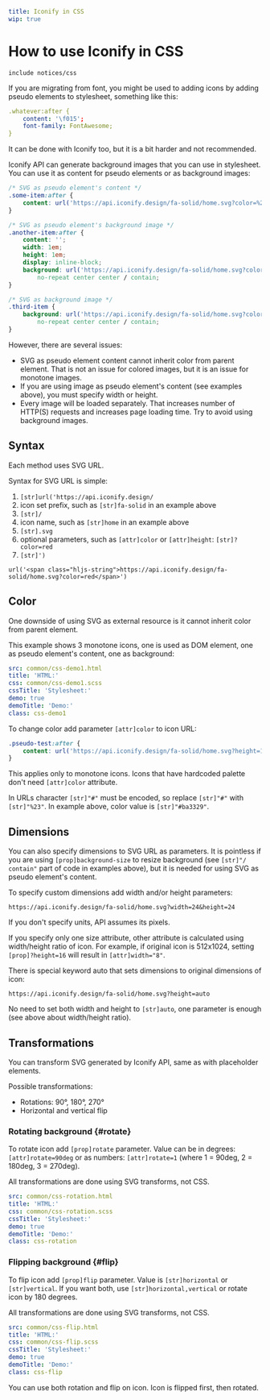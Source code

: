 ```yaml
title: Iconify in CSS
wip: true
```

# How to use Iconify in CSS

`include notices/css`

If you are migrating from font, you might be used to adding icons by adding pseudo elements to stylesheet, something like this:

```yml
.whatever:after {
	content: '\f015';
	font-family: FontAwesome;
}
```

It can be done with Iconify too, but it is a bit harder and not recommended.

Iconify API can generate background images that you can use in stylesheet. You can use it as content for pseudo elements or as background images:

```css
/* SVG as pseudo element's content */
.some-item:after {
	content: url('https://api.iconify.design/fa-solid/home.svg?color=%23ba3329&height=16');
}

/* SVG as pseudo element's background image */
.another-item:after {
	content: '';
	width: 1em;
	height: 1em;
	display: inline-block;
	background: url('https://api.iconify.design/fa-solid/home.svg?color=%23ba3329')
		no-repeat center center / contain;
}

/* SVG as background image */
.third-item {
	background: url('https://api.iconify.design/fa-solid/home.svg?color=%23ba3329')
		no-repeat center center / contain;
}
```

However, there are several issues:

- SVG as pseudo element content cannot inherit color from parent element. That is not an issue for colored images, but it is an issue for monotone images.
- If you are using image as pseudo element's content (see examples above), you must specify width or height.
- Every image will be loaded separately. That increases number of HTTP(S) requests and increases page loading time. Try to avoid using background images.

## Syntax

Each method uses SVG URL.

Syntax for SVG URL is simple:

1. `[str]url('https://api.iconify.design/`
2. icon set prefix, such as `[str]fa-solid` in an example above
3. `[str]/`
4. icon name, such as `[str]home` in an example above
5. `[str].svg`
6. optional parameters, such as `[attr]color` or `[attr]height`: `[str]?color=red`
7. `[str]')`

```raw
url('<span class="hljs-string">https://api.iconify.design/fa-solid/home.svg?color=red</span>')
```

## Color

One downside of using SVG as external resource is it cannot inherit color from parent element.

This example shows 3 monotone icons, one is used as DOM element, one as pseudo element's content, one as background:

```yaml
src: common/css-demo1.html
title: 'HTML:'
css: common/css-demo1.scss
cssTitle: 'Stylesheet:'
demo: true
demoTitle: 'Demo:'
class: css-demo1
```

To change color add parameter `[attr]color` to icon URL:

```css
.pseudo-test:after {
	content: url('https://api.iconify.design/fa-solid/home.svg?height=16&color=%23ba3329');
}
```

This applies only to monotone icons. Icons that have hardcoded palette don't need `[attr]color` attribute.

In URLs character `[str]"#"` must be encoded, so replace `[str]"#"` with `[str]"%23"`. In example above, color value is `[str]"#ba3329"`.

## Dimensions

You can also specify dimensions to SVG URL as parameters. It is pointless if you are using `[prop]background-size` to resize background (see `[str]"/ contain"` part of code in examples above), but it is needed for using SVG as pseudo element's content.

To specify custom dimensions add width and/or height parameters:

```raw
https://api.iconify.design/fa-solid/home.svg?width=24&height=24
```

If you don't specify units, API assumes its pixels.

If you specify only one size attribute, other attribute is calculated using width/height ratio of icon. For example, if original icon is 512x1024, setting `[prop]?height=16` will result in `[attr]width="8"`.

There is special keyword auto that sets dimensions to original dimensions of icon:

```raw
https://api.iconify.design/fa-solid/home.svg?height=auto
```

No need to set both width and height to `[str]auto`, one parameter is enough (see above about width/height ratio).

## Transformations

You can transform SVG generated by Iconify API, same as with placeholder elements.

Possible transformations:

- Rotations: 90°, 180°, 270°
- Horizontal and vertical flip

### Rotating background {#rotate}

To rotate icon add `[prop]rotate` parameter. Value can be in degrees: `[attr]rotate=90deg` or as numbers: `[attr]rotate=1` (where 1 = 90deg, 2 = 180deg, 3 = 270deg).

All transformations are done using SVG transforms, not CSS.

```yaml
src: common/css-rotation.html
title: 'HTML:'
css: common/css-rotation.scss
cssTitle: 'Stylesheet:'
demo: true
demoTitle: 'Demo:'
class: css-rotation
```

### Flipping background {#flip}

To flip icon add `[prop]flip` parameter. Value is `[str]horizontal` or `[str]vertical`. If you want both, use `[str]horizontal,vertical` or rotate icon by 180 degrees.

All transformations are done using SVG transforms, not CSS.

```yaml
src: common/css-flip.html
title: 'HTML:'
css: common/css-flip.scss
cssTitle: 'Stylesheet:'
demo: true
demoTitle: 'Demo:'
class: css-flip
```

You can use both rotation and flip on icon. Icon is flipped first, then rotated.
